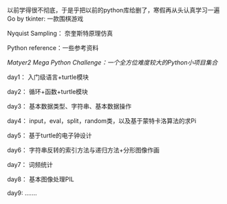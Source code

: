 以前学得很不彻底，于是乎把以前的python库给删了，寒假再从头认真学习一遍      
Go by tkinter:  一款围棋游戏  

Nyquist Sampling： 奈奎斯特原理仿真  

Python reference：一些参考资料  

**Matyer2 Mega Python Challenge*：一个全方位难度较大的Python小项目集合*  

day1： 入门级语言+turtle模块       

day2： 循环+函数+turtle模块       

day3： 基本数据类型、字符串、基本数据操作         

day4： input，eval，split，random类，以及基于蒙特卡洛算法的求Pi        

day5： 基于turtle的电子钟设计       

day6： 字符串反转的索引方法与递归方法+分形图像作画      

day7： 词频统计     

day8： 基本图像处理PIL      

day9: .......
